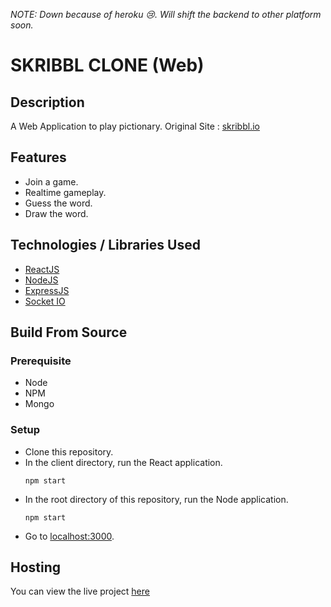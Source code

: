 _NOTE: Down because of heroku 😢. Will shift the backend to other platform soon._


# SKRIBBL CLONE (Web)

## Description
A Web Application to play pictionary.
Original Site : [skribbl.io](https://skribbl.io)

## Features
- Join a game.
- Realtime gameplay.
- Guess the word.
- Draw the word.

## Technologies / Libraries Used
- [ReactJS](https://reactjs.org/)
- [NodeJS](https://nodejs.org/en/)
- [ExpressJS](https://expressjs.com/)
- [Socket IO](https://socket.io)

## Build From Source

### Prerequisite
- Node
- NPM
- Mongo

### Setup
- Clone this repository.
- In the client directory, run the React application.
  ```
  npm start
  ```
- In the root directory of this repository, run the Node application.
  ```
  npm start
  ```
- Go to [localhost:3000](http://localhost:3000/).

## Hosting
You can view the live project [here](https://divyanshfalodiya.github.io/skribbl/)
 
